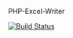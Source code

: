 PHP-Excel-Writer

[![Build Status](https://travis-ci.org/viest/php-excel-writer.svg?branch=dev)](https://travis-ci.org/viest/php-excel-writer)